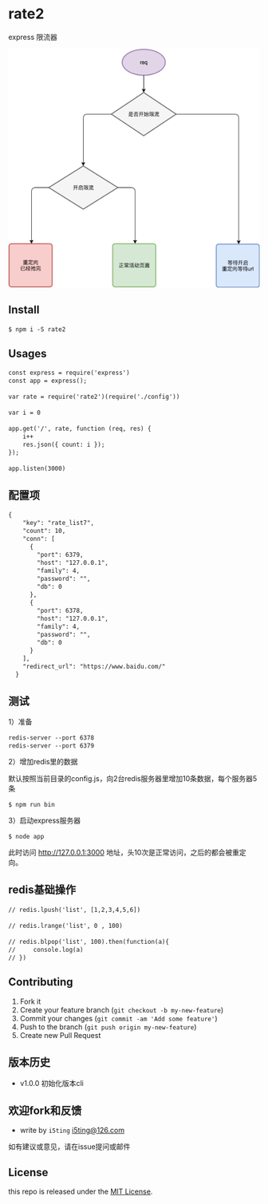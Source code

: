 
# rate2

express 限流器

![](flow.png)

## Install

```
$ npm i -S rate2
```

## Usages

```
const express = require('express')
const app = express();

var rate = require('rate2')(require('./config'))

var i = 0

app.get('/', rate, function (req, res) {
    i++
    res.json({ count: i });
});

app.listen(3000)
```

## 配置项

```
{
    "key": "rate_list7",
    "count": 10,
    "conn": [
      {
        "port": 6379,
        "host": "127.0.0.1",
        "family": 4,
        "password": "",
        "db": 0
      },
      {
        "port": 6378,
        "host": "127.0.0.1",
        "family": 4,
        "password": "",
        "db": 0
      }
    ],
    "redirect_url": "https://www.baidu.com/"
  }
```

## 测试

1）准备

```
redis-server --port 6378
redis-server --port 6379
```

2）增加redis里的数据

默认按照当前目录的config.js，向2台redis服务器里增加10条数据，每个服务器5条

```
$ npm run bin
```

3）启动express服务器

```
$ node app
```

此时访问 http://127.0.0.1:3000 地址，头10次是正常访问，之后的都会被重定向。

## redis基础操作

```
// redis.lpush('list', [1,2,3,4,5,6])

// redis.lrange('list', 0 , 100)

// redis.blpop('list', 100).then(function(a){
//     console.log(a)
// })

```


## Contributing

1. Fork it
2. Create your feature branch (`git checkout -b my-new-feature`)
3. Commit your changes (`git commit -am 'Add some feature'`)
4. Push to the branch (`git push origin my-new-feature`)
5. Create new Pull Request

## 版本历史

- v1.0.0 初始化版本cli

## 欢迎fork和反馈

- write by `i5ting` i5ting@126.com

如有建议或意见，请在issue提问或邮件

## License

this repo is released under the [MIT
License](http://www.opensource.org/licenses/MIT).
